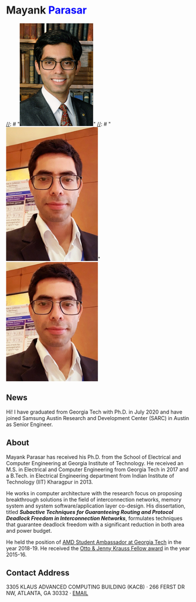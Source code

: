 # Mayank <span style="color:blue">Parasar</span><br>

[//]: # "![alt text](profile2.jpg)"

[//]: # "<img src="profile2.jpg" width="200">"
[//]: # "<img src="profile8.jpeg" width="250">"
<img src="profile9.jpeg" width="250">

[//]: # "(![Drag Racing](profile2.jpg)"

[//]: # "[I'm an inline-style link with title](profile2.jpg)"

[//]: # "For full documentation visit [mkdocs.org](https://mkdocs.org)."

News
-------
Hi! I have graduated from Georgia Tech with Ph.D. in July 2020 and have joined Samsung Austin Research and Development Center (SARC) in Austin as Senior Engineer.

About
-------
Mayank Parasar has received his Ph.D. from the School of Electrical and Computer Engineering at Georgia Institute of Technology. He received an M.S. in Electrical and Computer Engineering from Georgia Tech in 2017 and a B.Tech. in Electrical Engineering department from Indian Institute of Technology (IIT) Kharagpur in 2013.

He works in computer architecture with the research focus on proposing breakthrough solutions in the field of interconnection networks, memory system and system software/application layer co-design. His dissertation, titled **_Subactive Techniques for Guaranteeing Routing and Protocol Deadlock Freedom in Interconnection Networks_**, formulates techniques that guarantee deadlock freedom with a significant reduction in both area and power budget.

He held the position of <u>AMD Student Ambassador at Georgia Tech</u> in the year 2018-19. He received the <u>Otto & Jenny Krauss Fellow award</u> in the year 2015-16.


Contact Address
-------
3305 KLAUS ADVANCED COMPUTING BUILDING (KACB) · 266 FERST DR NW, ATLANTA, GA 30332 · [EMAIL](mailto:mparasar3@gatech.edu)